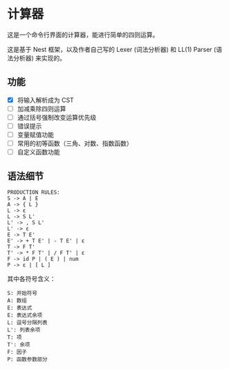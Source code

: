# 计算器

这是一个命令行界面的计算器，能进行简单的四则运算。

这是基于 Nest 框架，以及作者自己写的 Lexer (词法分析器) 和 LL(1) Parser (语法分析器) 来实现的。

## 功能

- [x] 将输入解析成为 CST
- [ ] 加减乘除四则运算
- [ ] 通过括号强制改变运算优先级
- [ ] 错误提示
- [ ] 变量赋值功能
- [ ] 常用的初等函数（三角、对数、指数函数）
- [ ] 自定义函数功能

## 语法细节

```
PRODUCTION RULES:
S -> A | E
A -> { L }
L -> ε
L -> S L'
L' -> , S L'
L' -> ε
E -> T E'
E' -> + T E' | - T E' | ε
T -> F T'
T' -> * F T' | / F T' | ε
F -> id P | ( E ) | num
P -> ε | [ L ]
```

其中各符号含义：

```
S: 开始符号
A: 数组
E: 表达式
E: 表达式余项
L: 逗号分隔列表
L': 列表余项
T: 项
T': 余项
F: 因子
P: 函数参数部分
```

